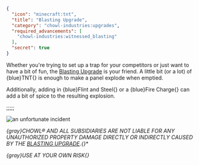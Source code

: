 ```json
{
  "icon": "minecraft:tnt",
  "title": "Blasting Upgrade",
  "category": "chowl-industries:upgrades",
  "required_advancements": [
    "chowl-industries:witnessed_blasting"
  ],
  "secret": true
}
```

Whether you're trying to set up a trap for your competitors or just want to have a bit of fun, the [Blasting Upgrade](^chowl-industries:upgrades/blasting)
is your friend. A little bit (or a lot) of {blue}TNT{} is enough to make a panel explode when emptied.


Additionally, adding in {blue}Flint and Steel{} or a {blue}Fire Charge{} can add a bit of spice to the resulting explosion.

;;;;;

![an unfortunate incident](chowl-industries:textures/gui/blasting.png,fit)

*{gray}CHOWL® AND ALL SUBSIDIARIES ARE NOT LIABLE FOR ANY UNAUTHORIZED PROPERTY DAMAGE DIRECTLY OR INDIRECTLY CAUSED BY THE [BLASTING UPGRADE](^chowl-industries:upgrades/blasting).{}**

*{gray}USE AT YOUR OWN RISK{}*